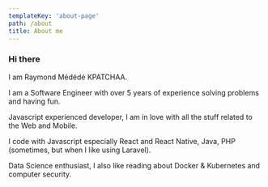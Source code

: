 ```yaml
---
templateKey: 'about-page'
path: /about
title: About me
---
```


### Hi there

I am Raymond Médédé KPATCHAA.

I am a Software Engineer with over 5 years of experience solving problems and having fun.

Javascript experienced developer, I am in love with all the stuff related to the Web and Mobile.

I code with Javascript especially React and React Native, Java, PHP (sometimes, but when I like using Laravel).

Data Science enthusiast, I also like reading about Docker & Kubernetes and computer security.
